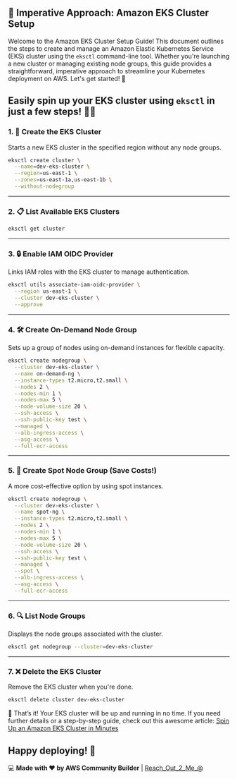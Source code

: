## 🚀 Imperative Approach: Amazon EKS Cluster Setup

Welcome to the Amazon EKS Cluster Setup Guide! This document outlines the steps to create and manage an Amazon Elastic Kubernetes Service (EKS) cluster using the `eksctl` command-line tool. Whether you're launching a new cluster or managing existing node groups, this guide provides a straightforward, imperative approach to streamline your Kubernetes deployment on AWS. Let's get started! 🚀

Easily spin up your EKS cluster using `eksctl` in just a few steps! 👨‍💻
---
### 1. 🎯 Create the EKS Cluster
Starts a new EKS cluster in the specified region without any node groups.
```bash
eksctl create cluster \
  --name=dev-eks-cluster \
  --region=us-east-1 \
  --zones=us-east-1a,us-east-1b \
  --without-nodegroup
```
---

### 2. 📋 List Available EKS Clusters
```bash
eksctl get cluster
```
---

### 3. 🔒 Enable IAM OIDC Provider
Links IAM roles with the EKS cluster to manage authentication.
```bash
eksctl utils associate-iam-oidc-provider \
  --region us-east-1 \
  --cluster dev-eks-cluster \
  --approve
```

---

### 4. 🛠️ Create On-Demand Node Group
Sets up a group of nodes using on-demand instances for flexible capacity.
```bash
eksctl create nodegroup \
  --cluster dev-eks-cluster \
  --name on-demand-ng \
  --instance-types t2.micro,t2.small \
  --nodes 2 \
  --nodes-min 1 \
  --nodes-max 5 \
  --node-volume-size 20 \
  --ssh-access \
  --ssh-public-key test \
  --managed \
  --alb-ingress-access \
  --asg-access \
  --full-ecr-access
```

---

### 5. 💸 Create Spot Node Group (Save Costs!)
A more cost-effective option by using spot instances.
```bash
eksctl create nodegroup \
  --cluster dev-eks-cluster \
  --name spot-ng \
  --instance-types t2.micro,t2.small \
  --nodes 2 \
  --nodes-min 1 \
  --nodes-max 5 \
  --node-volume-size 20 \
  --ssh-access \
  --ssh-public-key test \
  --managed \
  --spot \
  --alb-ingress-access \
  --asg-access \
  --full-ecr-access
```

---

### 6. 🔍 List Node Groups
Displays the node groups associated with the cluster.
```bash
eksctl get nodegroup --cluster=dev-eks-cluster
```
---


### 7. ❌ Delete the EKS Cluster
Remove the EKS cluster when you're done.
```bash
eksctl delete cluster dev-eks-cluster
```
🎉 That’s it! Your EKS cluster will be up and running in no time. If you need further details or a step-by-step guide, check out this awesome article: [Spin Up an Amazon EKS Cluster in Minutes](https://dev.to/aws-builders/spin-up-an-amazon-eks-cluster-in-minutes-2666-temp-slug-667873?preview=205922cdaf933b01455dba5ef201bc8b1be8e0ab2767205d094c9878ebf54720f80151d0251fb19d9e37d26216e61ac73799e52d91fbe23c37b97530)

Happy deploying! 🚀
---
💻 **Made with ❤️ by AWS Community Builder** | [Reach_Out_2_Me_@](https://www.linkedin.com/in/sarvar04/)
